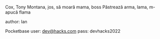 
Cox, Tony Montana, jos, să moară mama, boss
Păstrează arma, lama, m-apucă flama

author: Ian


Pocketbase
user: dev@hacks.com
pass: devhacks2022